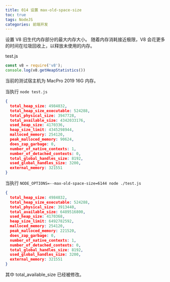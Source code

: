 ```yaml
---
title: 014 设置 max-old-space-size
toc: true
tags: NodeJS
categories: 前端开发
---
```


设置 V8 旧生代内存部分的最大内存大小。 随着内存消耗接近极限，V8 会花更多的时间在垃圾回收上，以释放未使用的内存。

test.js
```js
const v8 = require('v8');
console.log(v8.getHeapStatistics())
```

当前的测试宿主机为 MacPro 2019 16G 内存。

当执行 `node test.js`
```json
{
  total_heap_size: 4984832,
  total_heap_size_executable: 524288,
  total_physical_size: 3947728,
  total_available_size: 4342033176,
  used_heap_size: 4170336,
  heap_size_limit: 4345298944,
  malloced_memory: 254120,
  peak_malloced_memory: 90624,
  does_zap_garbage: 0,
  number_of_native_contexts: 1,
  number_of_detached_contexts: 0,
  total_global_handles_size: 8192,
  used_global_handles_size: 3200,
  external_memory: 321551
}
```

当执行 `NODE_OPTIONS=--max-old-space-size=6144 node ./test.js`
```json
{
  total_heap_size: 4984832,
  total_heap_size_executable: 524288,
  total_physical_size: 3913440,
  total_available_size: 6489516800,
  used_heap_size: 4170368,
  heap_size_limit: 6492782592,
  malloced_memory: 254120,
  peak_malloced_memory: 221520,
  does_zap_garbage: 0,
  number_of_native_contexts: 1,
  number_of_detached_contexts: 0,
  total_global_handles_size: 8192,
  used_global_handles_size: 3200,
  external_memory: 321551
}
```

其中 total_available_size 已经被修改。
